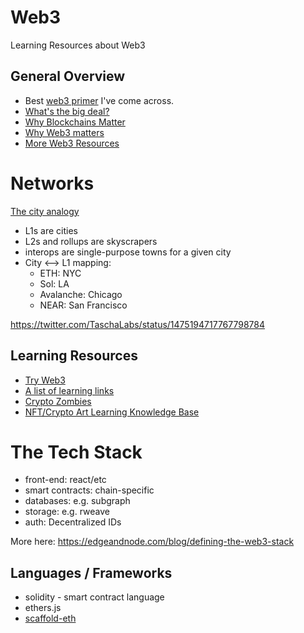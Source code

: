 # Web3
Learning Resources about Web3

## General Overview

* Best [web3 primer](https://docs.google.com/presentation/d/1aIjYKKM64Eyp497-j6wkDjCsHBA3CbbWg25UQ9Why3g/edit#slide=id.geff1f1449b_0_27) I've come across.
* [What's the big deal?](https://buttondown.email/jessmartin/archive/blockchains-are-a-big-deal/)
* [Why Blockchains Matter](https://buttondown.email/jessmartin/archive/why-blockchains-matter/)
* [Why Web3 matters](https://future.a16z.com/why-web3-matters/)
* [More Web3 Resources](https://twitter.com/chriscantino/status/1460339742764007427)

# Networks

[The city analogy](https://medium.com/dragonfly-research/blockchains-are-cities-564327013f86)
* L1s are cities
* L2s and rollups are skyscrapers
* interops are single-purpose towns for a given city
* City <--> L1 mapping:
  * ETH: NYC
  * Sol: LA
  * Avalanche: Chicago
  * NEAR: San Francisco

https://twitter.com/TaschaLabs/status/1475194717767798784

## Learning Resources

* [Try Web3](https://twitter.com/yb_effect/status/1458569764637454347?s=20)
* [A list of learning links](https://twitter.com/codingyuri/status/1441003819777896452)
* [Crypto Zombies](https://cryptozombies.io/)
* [NFT/Crypto Art Learning Knowledge Base](https://academy.0xsociety.com/)

# The Tech Stack

* front-end: react/etc
* smart contracts: chain-specific
* databases: e.g. subgraph
* storage: e.g. rweave
* auth: Decentralized IDs

More here: https://edgeandnode.com/blog/defining-the-web3-stack

## Languages / Frameworks

* solidity - smart contract language
* ethers.js
* [scaffold-eth](https://github.com/scaffold-eth/scaffold-eth)

